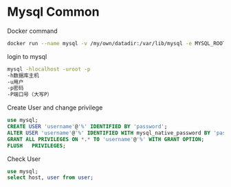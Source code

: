 # Mysql Common

Docker command

```bash
docker run --name mysql -v /my/own/datadir:/var/lib/mysql -e MYSQL_ROOT_PASSWORD=test123 -d -p 3306:3306 mysql
```

login to mysql

```bash
mysql -hlocalhost -uroot -p
-h数据库主机
-u用户
-p密码
-P端口号（大写P）
```

Create User and change privilege 

```sql
use mysql;
CREATE USER 'username'@'%' IDENTIFIED BY 'password'; 
ALTER USER 'username'@'%' IDENTIFIED WITH mysql_native_password BY 'password';
GRANT ALL PRIVILEGES ON *.* TO 'username'@'%' WITH GRANT OPTION;
FLUSH   PRIVILEGES; 
```

Check User

```sql
use mysql;
select host, user from user; 
```



